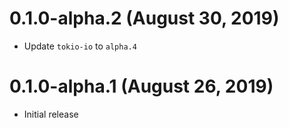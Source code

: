 # 0.1.0-alpha.2 (August 30, 2019)

- Update `tokio-io` to `alpha.4`


# 0.1.0-alpha.1 (August 26, 2019)

- Initial release
